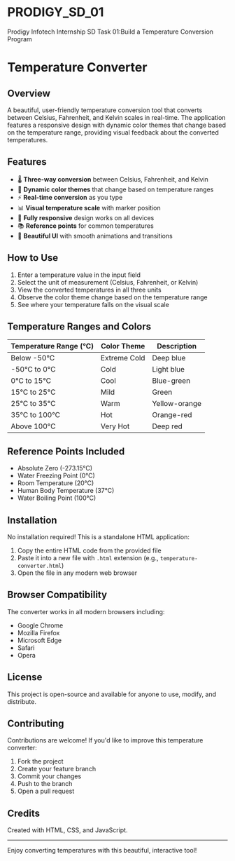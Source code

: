 # PRODIGY_SD_01
Prodigy Infotech Internship SD Task 01:Build a Temperature Conversion Program
# Temperature Converter
## Overview

A beautiful, user-friendly temperature conversion tool that converts between Celsius, Fahrenheit, and Kelvin scales in real-time. The application features a responsive design with dynamic color themes that change based on the temperature range, providing visual feedback about the converted temperatures.

## Features

- 🌡️ **Three-way conversion** between Celsius, Fahrenheit, and Kelvin
- 🎨 **Dynamic color themes** that change based on temperature ranges
- ⚡ **Real-time conversion** as you type
- 📊 **Visual temperature scale** with marker position
- 📱 **Fully responsive** design works on all devices
- 📚 **Reference points** for common temperatures
- 🌈 **Beautiful UI** with smooth animations and transitions

## How to Use

1. Enter a temperature value in the input field
2. Select the unit of measurement (Celsius, Fahrenheit, or Kelvin)
3. View the converted temperatures in all three units
4. Observe the color theme change based on the temperature range
5. See where your temperature falls on the visual scale

## Temperature Ranges and Colors

| Temperature Range (°C) | Color Theme      | Description      |
|-----------------------|-----------------|------------------|
| Below -50°C           | Extreme Cold    | Deep blue        |
| -50°C to 0°C          | Cold            | Light blue       |
| 0°C to 15°C           | Cool            | Blue-green       |
| 15°C to 25°C          | Mild            | Green            |
| 25°C to 35°C          | Warm            | Yellow-orange    |
| 35°C to 100°C         | Hot             | Orange-red       |
| Above 100°C           | Very Hot        | Deep red         |

## Reference Points Included

- Absolute Zero (-273.15°C)
- Water Freezing Point (0°C)
- Room Temperature (20°C)
- Human Body Temperature (37°C)
- Water Boiling Point (100°C)

## Installation

No installation required! This is a standalone HTML application:

1. Copy the entire HTML code from the provided file
2. Paste it into a new file with `.html` extension (e.g., `temperature-converter.html`)
3. Open the file in any modern web browser

## Browser Compatibility

The converter works in all modern browsers including:
- Google Chrome
- Mozilla Firefox
- Microsoft Edge
- Safari
- Opera

## License

This project is open-source and available for anyone to use, modify, and distribute.

## Contributing

Contributions are welcome! If you'd like to improve this temperature converter:
1. Fork the project
2. Create your feature branch
3. Commit your changes
4. Push to the branch
5. Open a pull request

## Credits

Created with HTML, CSS, and JavaScript.

---

Enjoy converting temperatures with this beautiful, interactive tool!
